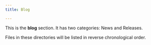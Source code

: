 ```yaml
---
title: Blog

---
```


This is the **blog** section. It has two categories: News and Releases.

Files in these directories will be listed in reverse chronological order.
